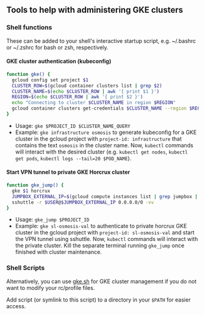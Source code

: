 ## Tools to help with administering GKE clusters

### Shell functions

These can be added to your shell's interactive startup script, e.g. ~/.bashrc or ~/.zshrc for bash or zsh, respectively.

#### GKE cluster authentication (kubeconfig)
```bash
function gke() {
  gcloud config set project $1
  CLUSTER_ROW=$(gcloud container clusters list | grep $2)
  CLUSTER_NAME=$(echo $CLUSTER_ROW | awk '{ print $1 }')
  REGION=$(echo $CLUSTER_ROW | awk '{ print $2 }')
  echo "Connecting to cluster $CLUSTER_NAME in region $REGION"
  gcloud container clusters get-credentials $CLUSTER_NAME --region $REGION
}
```

- Usage: `gke $PROJECT_ID $CLUSTER_NAME_QUERY`
- Example: `gke infrastructure osmosis` to generate kubeconfig for a GKE cluster in the gcloud project with `project-id: infrastructure` that contains the text `osmosis` in the cluster name. Now, `kubectl` commands will interact with the desired cluster (e.g. `kubectl get nodes`, `kubectl get pods`, `kubectl logs --tail=20 $POD_NAME`).

#### Start VPN tunnel to private GKE Horcrux cluster

```bash
function gke_jump() {
  gke $1 horcrux
  JUMPBOX_EXTERNAL_IP=$(gcloud compute instances list | grep jumpbox | awk '{ print $5}')
  sshuttle -r $USER@$JUMPBOX_EXTERNAL_IP 0.0.0.0/0 -vv
}
```

- Usage: `gke_jump $PROJECT_ID`
- Example: `gke sl-osmosis-val` to authenticate to private horcrux GKE cluster in the gcloud project with `project-id: sl-osmosis-val` and start the VPN tunnel using sshuttle. Now, `kubectl` commands will interact with the private cluster. Kill the separate terminal running `gke_jump` once finished with cluster maintenance.

### Shell Scripts

Alternatively, you can use [gke.sh](../scripts/gke.sh) for GKE cluster management if you do not want to modify your rc/profile files.

Add script (or symlink to this script) to a directory in your `$PATH` for easier access.